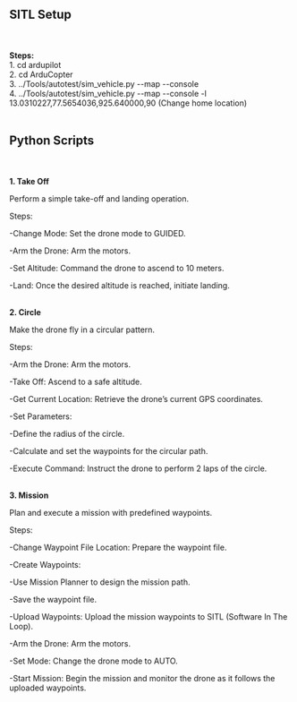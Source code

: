 <h2>SITL Setup</h2><br><br>
<b>Steps:</b><br>
1. cd ardupilot<br>
2. cd ArduCopter<br>
3. ../Tools/autotest/sim_vehicle.py --map --console <br>
4. ../Tools/autotest/sim_vehicle.py --map --console -l 13.0310227,77.5654036,925.640000,90 (Change home location)
<br><br>


<h2>Python Scripts</h2><br><br>
<b>1. Take Off</b>

  Perform a simple take-off and landing operation.<br>

  Steps:

  -Change Mode: Set the drone mode to GUIDED.

  -Arm the Drone: Arm the motors.

  -Set Altitude: Command the drone to ascend to 10 meters.

  -Land: Once the desired altitude is reached, initiate landing.<br><br>

<b>2. Circle</b>

  Make the drone fly in a circular pattern.<br>

  Steps:

  -Arm the Drone: Arm the motors.

  -Take Off: Ascend to a safe altitude.

  -Get Current Location: Retrieve the drone’s current GPS coordinates.

  -Set Parameters:

  -Define the radius of the circle.

  -Calculate and set the waypoints for the circular path.

  -Execute Command: Instruct the drone to perform 2 laps of the circle.<br><br>

<b>3. Mission</b>

  Plan and execute a mission with predefined waypoints.<br>

  Steps:

  -Change Waypoint File Location: Prepare the waypoint file.

  -Create Waypoints:

  -Use Mission Planner to design the mission path.

  -Save the waypoint file.

  -Upload Waypoints: Upload the mission waypoints to SITL (Software In The Loop).
  
  -Arm the Drone: Arm the motors.
  
  -Set Mode: Change the drone mode to AUTO.
  
  -Start Mission: Begin the mission and monitor the drone as it follows the uploaded waypoints.<br><br>

